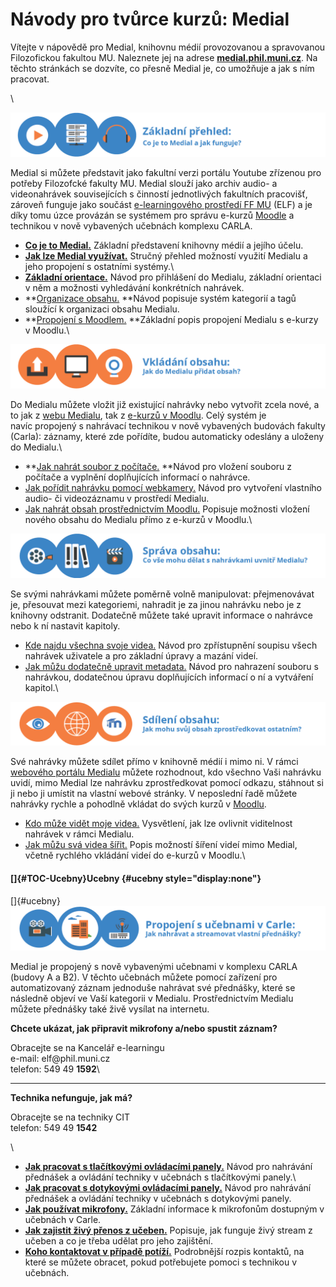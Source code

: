 Návody pro tvůrce kurzů: Medial
===============================

Vítejte v nápovědě pro Medial, knihovnu médií provozovanou a spravovanou
Filozofickou fakultou MU. Naleznete jej na adrese
**[medial.phil.muni.cz](http://medial.phil.muni.cz/)**. Na těchto
stránkách se dozvíte, co přesně Medial je, co umožňuje a jak s ním
pracovat.

\

![](home/zakladni_prehled.png)

Medial si můžete představit jako fakultní verzi portálu Youtube zřízenou
pro potřeby Filozofcké fakulty MU. Medial slouží jako archiv audio- a
videonahrávek souvisejících s činností jednotlivých fakultních
pracovišť, zároveň funguje jako součást [e-learningového prostředí FF
MU](http://elf.phil.muni.cz) (ELF) a je díky tomu úzce provázán se
systémem pro správu e-kurzů [Moodle](https://moodle.org/) a technikou v
nově vybavených učebnách komplexu CARLA.

-   [**Co je to Medial.**](/co-je-to-medial) Základní představení
    knihovny médií a jejího účelu.
-   **[Jak lze Medial využívat.](/vyuziti-medialu)** Stručný přehled
    možností využití Medialu a jeho propojení s ostatními systémy.\
-   [**Základní orientace.**](/zakladni-orientace-v-medialu) Návod pro
    přihlášení do Medialu, základní orientaci v něm a možnosti
    vyhledávání konkrétních nahrávek.
-   **[Organizace obsahu.](/jak-je-obsah-v-medialu-organizovan) **Návod
    popisuje systém kategorií a tagů sloužící k organizaci obsahu
    Medialu.
-   **[Propojení s Moodlem.](/propojeni-s-moodlem) **Základní popis
    propojení Medialu s e-kurzy v Moodlu.\

![](home/vkladani_obsahu-01.png)

Do Medialu můžete vložit již existující nahrávky nebo vytvořit zcela
nové, a to jak z [webu Medialu](http://medial.phil.muni.cz), tak z
[e-kurzů v Moodlu](http://elf.phil.muni.cz/). Celý systém je
navíc propojený s nahrávací technikou v nově vybavených budovách fakulty
(Carla): záznamy, které zde pořídíte, budou automaticky odeslány a
uloženy do Medialu.\

-   **[Jak nahrát soubor z
    počítače.](/jak-nahrat-do-medialu-soubor-z-pocitace) **Návod pro
    vložení souboru z počítače a vyplnění doplňujících informací o
    nahrávce.
-   [Jak pořídit nahrávku pomocí
    webkamery.](/jan-nahrat-video-pomoci-webkamery) Návod pro vytvoření
    vlastního audio- či videozáznamu v prostředí Medialu.
-   [Jak nahrát obsah prostřednictvím
    Moodlu.](/jak-vkladat-obsah-prostrednictvim-moodlu) Popisuje
    možnosti vložení nového obsahu do Medialu přímo z e-kurzů v Moodlu.\

![](home/sprava_obsahu.png)

Se svými nahrávkami můžete poměrně volně manipulovat: přejmenovávat je,
přesouvat mezi kategoriemi, nahradit je za jinou nahrávku nebo je z
knihovny odstranit. Dodatečně můžete také upravit informace o nahrávce
nebo k ní nastavit kapitoly.

-   [Kde najdu všechna svoje
    videa.](/kde-najdu-vsechna-svoje-videa) Návod pro zpřístupnění
    soupisu všech nahrávek uživatele a pro základní úpravy a mazání
    videí.
-   [Jak můžu dodatečně upravit
    metadata.](/jak-muazu-dodatecne-upravit-metadata) Návod pro
    nahrazení souboru s nahrávkou, dodatečnou úpravu doplňujících
    informací o ní a vytváření kapitol.\

![](home/sdileni_obsahu.png)

Své nahrávky můžete sdílet přímo v knihovně médií i mimo ni. V rámci
[webového portálu Medialu](http://medial.phil.muni.cz) můžete
rozhodnout, kdo všechno Vaši nahrávku uvidí, mimo Medial lze nahrávku
zprostředkovat pomocí odkazu, stáhnout si ji nebo ji umístit na vlastní
webové stránky. V neposlední řadě můžete nahrávky rychle a pohodlně
vkládat do svých kurzů v [Moodlu](http://elf.phil.muni.cz).

-   [Kdo může vidět moje
    videa.](/kdo-muaze-videt-muaj-obsah) Vysvětlení, jak lze ovlivnit
    viditelnost nahrávek v rámci Medialu.
-   [Jak můžu svá videa šířit.](/jak-muazu-sva-videa-sirit) Popis
    možností šíření videí mimo Medial, včetně rychlého vkládání videí do
    e-kurzů v Moodlu.\

#### []{#TOC-Ucebny}Ucebny {#ucebny style="display:none"}

[]{#ucebny} ![](home/propojeni_carla_qq.png)

Medial je propojený s nově vybavenými učebnami v komplexu CARLA (budovy
A a B2). V těchto učebnách můžete pomocí zařízení pro automatizovaný
záznam jednoduše nahrávat své přednášky, které se následně objeví ve
Vaší kategorii v Medialu. Prostřednictvím Medialu můžete přednášky také
živě vysílat na internetu.

**Chcete ukázat, jak připravit mikrofony a/nebo spustit záznam?**

Obracejte se na Kancelář e-learningu\
e-mail: elf\@phil.muni.cz\
telefon: 549 49 **1592**\

------------------------------------------------------------------------

**Technika nefunguje, jak má?**

Obracejte se na techniky CIT\
telefon: 549 49 **1542**

\

-   **[Jak pracovat s tlačítkovými ovládacími
    panely.](/tlacitkove-panely)** Návod pro nahrávání přednášek a
    ovládání techniky v učebnách s tlačítkovými panely.\
-   [**Jak pracovat s dotykovými ovládacími panely.**](/dotykove-panely)
    Návod pro nahrávání přednášek a ovládání techniky v učebnách s
    dotykovými panely.
-   [**Jak používat mikrofony.**](/mikrofony) Základní informace k
    mikrofonům dostupným v učebnách v Carle.
-   [**Jak zajistit živý přenos z učeben.**](/zivy-prenos-live-stream)
    Popisuje, jak funguje živý stream z učeben a co je třeba udělat pro
    jeho zajištění.
-   [**Koho kontaktovat v případě potíží.**](/kontakty) Podrobnější
    rozpis kontaktů, na které se můžete obracet, pokud potřebujete
    pomoci s technikou v učebnách.
